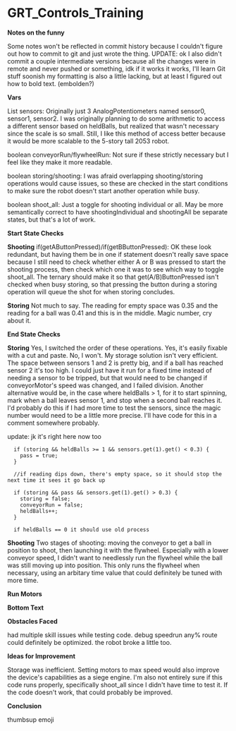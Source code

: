 # GRT_Controls_Training

**Notes on the funny**

Some notes won't be reflected in commit history because I couldn't figure out how to commit to git and just wrote the thing.
UPDATE: ok I also didn't commit a couple intermediate versions because all the changes were in remote and never pushed or something, idk
if it works it works, I'll learn Git stuff soonish
my formatting is also a little lacking, but at least I figured out how to bold text. (embolden?)

**Vars**

  List<AnalogPotentionmeter> sensors: Originally just 3 AnalogPotentiometers named sensor0, sensor1, sensor2. I was originally planning to do some arithmetic to access a     different sensor based on heldBalls, but realized that wasn't necessary since the scale is so small. Still, I like this method of access better because it would be more scalable to the 5-story tall 2053 robot.

  boolean conveyorRun/flywheelRun: Not sure if these strictly necessary but I feel like they make it more readable.
  
  boolean storing/shooting: I was afraid overlapping shooting/storing operations would cause issues, so these are checked in the start conditions to make sure the robot    doesn't start another operation while busy.
  
  boolean shoot_all: Just a toggle for shooting individual or all. May be more semantically correct to have shootingIndividual and shootingAll be separate states, but that's a lot of work.
  
**Start State Checks**
  
  **Shooting**
if(getAButtonPressed)/if(getBButtonPressed): OK these look redundant, but having them be in one if statement doesn't really save space because I still need to check whether either A or B was pressed to start the shooting process, then check which one it was to see which way to toggle shoot_all. The ternary should make it so that get(A/B)ButtonPressed isn't checked when busy storing, so that pressing the button during a storing operation will queue the shot for when storing concludes. 
  
  **Storing**
Not much to say. The reading for empty space was 0.35 and the reading for a ball was 0.41 and this is in the middle. Magic number, cry about it.
  
**End State Checks**

**Storing**
Yes, I switched the order of these operations. Yes, it's easily fixable with a cut and paste. No, I won't. My storage solution isn't very efficient. The space between sensors 1 and 2 is pretty big, and if a ball has reached sensor 2 it's too high. I could just have it run for a fixed time instead of needing a sensor to be tripped, but that would need to be changed if conveyorMotor's speed was changed, and I failed division. Another alternative would be, in the case where heldBalls > 1, for it to start spinning, mark when a ball leaves sensor 1, and stop when a second ball reaches it. I'd probably do this if I had more time to test the sensors, since the magic number would need to be a little more precise. I'll have code for this in a comment somewhere probably.

update: jk it's right here now too
```
  if (storing && heldBalls >= 1 && sensors.get(1).get() < 0.3) {
    pass = true;
  }

  //if reading dips down, there's empty space, so it should stop the next time it sees it go back up
    
  if (storing && pass && sensors.get(1).get() > 0.3) {
    storing = false;
    conveyorRun = false;
    heldBalls++;
  }

  if heldBalls == 0 it should use old process
 ```
  
**Shooting**
Two stages of shooting: moving the conveyor to get a ball in position to shoot, then launching it with the flywheel. Especially with a lower conveyor speed, I didn't want to needlessly run the flywheel while the ball was still moving up into position. This only runs the flywheel when necessary, using an arbitary time value that could definitely be tuned with more time.

**Run Motors**
  
**Bottom Text**
  
**Obstacles Faced**

had multiple skill issues while testing code. debug speedrun any% route could definitely be optimized. the robot broke a little too.
  
**Ideas for Improvement**

Storage was inefficient. Setting motors to max speed would also improve the device's capabilities as a siege engine. I'm also not entirely sure if this code runs properly, specifically shoot_all since I didn't have time to test it. If the code doesn't work, that could probably be improved.

**Conclusion**

thumbsup emoji
